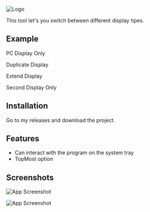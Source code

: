 
![Logo](https://i.imgur.com/jDwKsii.png)


This tool let's you switch between different display tipes.

## Example
PC Display Only

Duplicate Display

Extend Display

Second Display Only
## Installation

Go to my releases and download the project.
## Features

- Can interact with the program on the system tray
- TopMost option
## Screenshots

![App Screenshot](https://i.imgur.com/JlCGe3O.png)

![App Screenshot](https://i.imgur.com/b0MMvtK.png)

